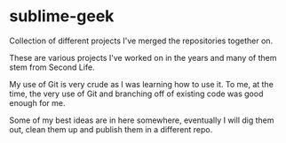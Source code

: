 # sublime-geek
Collection of different projects I've merged the repositories together on.

These are various projects I've worked on in the years and many of them stem from Second Life.

My use of Git is very crude as I was learning how to use it. 
To me, at the time, the very use of Git and branching off of existing code was good enough for me.

Some of my best ideas are in here somewhere, eventually I will dig them out, clean them up and publish them in a different repo.
